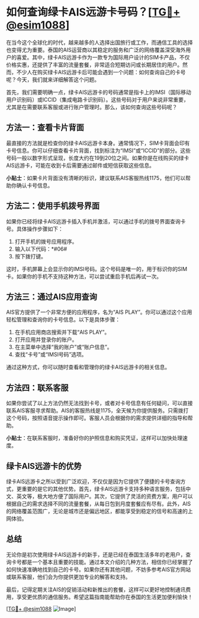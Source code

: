# 如何查询绿卡AIS远游卡号码？[[TG💪+ @esim1088](https://t.me/s/esim1088)]

在当今这个全球化的时代，越来越多的人选择出国旅行或工作，而通信工具的选择也变得尤为重要。泰国的AIS运营商以其稳定的服务和广泛的网络覆盖深受海外用户的喜爱。其中，绿卡AIS远游卡作为一款专为国际用户设计的SIM卡产品，不仅价格实惠，还提供了丰富的流量套餐，非常适合短期访问或长期居住的用户。然而，不少人在购买绿卡AIS远游卡后可能会遇到一个问题：如何查询自己的卡号呢？今天，我们就来详细解答这个问题。

首先，我们需要明确一点，绿卡AIS远游卡的号码通常是指卡上的IMSI（国际移动用户识别码）或ICCID（集成电路卡识别码）。这些号码对于用户来说非常重要，尤其是在需要联系客服或进行账户管理时。那么，该如何查询这些号码呢？

## 方法一：查看卡片背面

最直接的方法就是检查你的绿卡AIS远游卡本身。通常情况下，SIM卡背面会印有卡号信息。你可以仔细查看卡片背面，找到标注为“IMSI”或“ICCID”的部分。这些号码一般以数字形式呈现，长度大约在19到20位之间。如果你是在线购买的绿卡AIS远游卡，可能在收到卡后需要通过邮件或短信获取这些信息。

**小贴士**：如果卡片背面没有清晰的标识，建议联系AIS客服热线1175，他们可以帮助你确认卡号信息。

## 方法二：使用手机拨号界面

如果你已经将绿卡AIS远游卡插入手机并激活，可以通过手机的拨号界面查询卡号。具体操作步骤如下：

1. 打开手机的拨号应用程序。
2. 输入以下代码：*#06#
3. 按下拨打键。

这时，手机屏幕上会显示你的IMSI号码。这个号码是唯一的，用于标识你的SIM卡。如果你的手机不支持这种方法，可以尝试重启手机后再试一次。

## 方法三：通过AIS应用查询

AIS官方提供了一个非常方便的应用程序，名为“AIS PLAY”。你可以通过这个应用轻松管理和查询你的卡号信息。以下是具体步骤：

1. 在手机应用商店搜索并下载“AIS PLAY”。
2. 打开应用并登录你的账户。
3. 在主菜单中选择“我的账户”或“账户信息”。
4. 查找“卡号”或“IMSI号码”选项。

通过这种方式，你可以随时查看和管理你的绿卡AIS远游卡的相关信息。

## 方法四：联系客服

如果你尝试了以上方法仍然无法找到卡号，或者对卡号信息有任何疑问，可以直接联系AIS客服寻求帮助。AIS的客服热线是1175，全天候为你提供服务。只需拨打这个号码，按照语音提示操作即可。客服人员会根据你的需求提供详细的指导和帮助。

**小贴士**：在联系客服时，准备好你的护照信息和购买凭证，这样可以加快处理速度。

## 绿卡AIS远游卡的优势

绿卡AIS远游卡之所以受到广泛欢迎，不仅仅是因为它提供了便捷的卡号查询方式，更重要的是它的其他优势。首先，绿卡AIS远游卡支持多种语言服务，包括中文、英文等，极大地方便了国际用户。其次，它提供了灵活的资费方案，用户可以根据自己的需求选择不同的流量套餐，从每日包到月度套餐应有尽有。此外，AIS的网络覆盖范围广，无论是城市还是偏远地区，都能享受到稳定的信号和高速的上网体验。

## 总结

无论你是初次使用绿卡AIS远游卡的新手，还是已经在泰国生活多年的老用户，查询卡号都是一个基本且重要的技能。通过本文介绍的几种方法，相信你已经掌握了如何快速准确地找到自己的卡号。如果你还有其他问题，不妨多参考AIS官方网站或联系客服，他们会为你提供更加专业的解答和支持。

最后，记得定期关注AIS的促销活动和新推出的套餐，这样可以更好地控制通讯费用，享受更优质的通信服务。希望这篇指南能帮助你在泰国的生活更加便利愉快！

[[TG💪+ @esim1088](https://t.me/s/esim1088) ![Image](https://i.postimg.cc/4NQfJmqS/Snipaste-2025-05-13-00-14-12.png)]